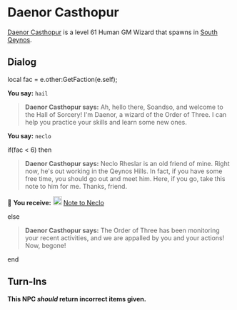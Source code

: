 # Daenor Casthopur



[Daenor Casthopur](/npc/1053) is a level 61 Human GM Wizard that spawns in [South Qeynos](/zone/1).



## Dialog

local fac = e.other:GetFaction(e.self);

**You say:** `hail`



>**Daenor Casthopur says:** Ah, hello there, Soandso, and welcome to the Hall of Sorcery! I'm Daenor, a wizard of the Order of Three. I can help you practice your skills and learn some new ones.

**You say:** `neclo`



if(fac < 6) then 



>**Daenor Casthopur says:** Neclo Rheslar is an old friend of mine. Right now, he's out working in the Qeynos Hills. In fact, if you have some free time, you should go out and meet him. Here, if you go, take this note to him for me. Thanks, friend.



 &#127873; **You receive:**  <img style="background:url(/static/icons/blank_slot.gif);width:20px;height:20px;" src="/static/icons/item_504.png" alt="" /> <a
                                href="/item/18823" data-url="18823" class="tooltip-link link">Note to Neclo</a>


else



>**Daenor Casthopur says:** The Order of Three has been monitoring your recent activities, and we are appalled by you and your actions! Now, begone!

end



## Turn-Ins



**This NPC *should* return incorrect items given.**

